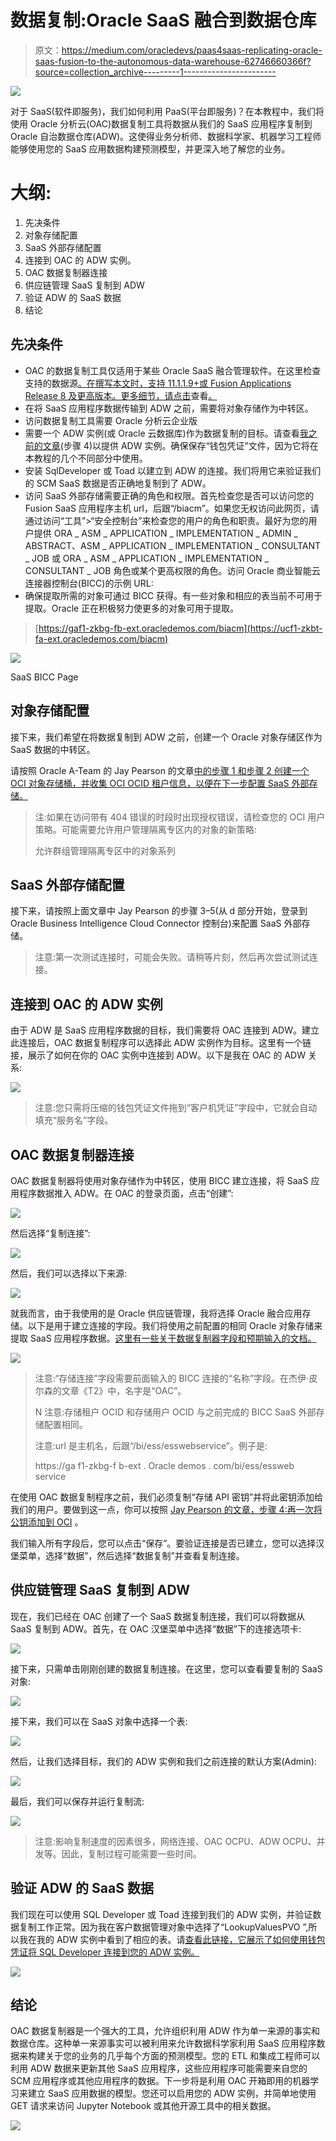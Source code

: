 # 数据复制:Oracle SaaS 融合到数据仓库

> 原文：<https://medium.com/oracledevs/paas4saas-replicating-oracle-saas-fusion-to-the-autonomous-data-warehouse-62746660366f?source=collection_archive---------1----------------------->

![](img/75f12d161a2579bfecd0dcf7278d17ea.png)

对于 SaaS(软件即服务)，我们如何利用 PaaS(平台即服务)？在本教程中，我们将使用 Oracle 分析云(OAC)数据复制工具将数据从我们的 SaaS 应用程序复制到 Oracle 自治数据仓库(ADW)。这使得业务分析师、数据科学家、机器学习工程师能够使用您的 SaaS 应用数据构建预测模型，并更深入地了解您的业务。

# 大纲:

1.  先决条件
2.  对象存储配置
3.  SaaS 外部存储配置
4.  连接到 OAC 的 ADW 实例。
5.  OAC 数据复制器连接
6.  供应链管理 SaaS 复制到 ADW
7.  验证 ADW 的 SaaS 数据
8.  结论

## 先决条件

*   OAC 的数据复制工具仅适用于某些 Oracle SaaS 融合管理软件。在这里检查支持的数据源[。在撰写本文时，支持 11.1.1.9+或 Fusion Applications Release 8 及更高版本。更多细节，请点击](https://docs.oracle.com/en/cloud/paas/analytics-cloud/acabi/overview-data-replication.html#GUID-6A459991-5424-4779-B8C3-A26E42EF313D)查看[。](https://docs.oracle.com/en/cloud/paas/analytics-cloud/acubi/supported-data-sources.html)
*   在将 SaaS 应用程序数据传输到 ADW 之前，需要将对象存储作为中转区。
*   访问数据复制工具需要 Oracle 分析云企业版
*   需要一个 ADW 实例(或 Oracle 云数据库)作为数据复制的目标。请查看[我之前的文章](/@arshyasharifian/real-time-bitcoin-price-streaming-using-oracle-cloud-services-2f3fcb3adfb2)(步骤 4)以提供 ADW 实例。确保保存“钱包凭证”文件，因为它将在本教程的几个不同部分中使用。
*   安装 SqlDeveloper 或 Toad 以建立到 ADW 的连接。我们将用它来验证我们的 SCM SaaS 数据是否正确地复制到了 ADW。
*   访问 SaaS 外部存储需要正确的角色和权限。首先检查您是否可以访问您的 Fusion SaaS 应用程序主机 url，后跟“/biacm”。如果您无权访问此网页，请通过访问“工具”>“安全控制台”来检查您的用户的角色和职责。最好为您的用户提供 ORA _ ASM _ APPLICATION _ IMPLEMENTATION _ ADMIN _ ABSTRACT、ASM _ APPLICATION _ IMPLEMENTATION _ CONSULTANT _ JOB 或 ORA _ ASM _ APPLICATION _ IMPLEMENTATION _ CONSULTANT _ JOB 角色或某个更高权限的角色。访问 Oracle 商业智能云连接器控制台(BICC)的示例 URL:
*   确保提取所需的对象可通过 BICC 获得。有一些对象和相应的表当前不可用于提取。Oracle 正在积极努力使更多的对象可用于提取。

> [https://gaf1-zkbg-fb-ext.oracledemos.com/biacm](https://ucf1-zkbt-fa-ext.oracledemos.com/biacm)

![](img/fef01060e3362fe7b0320b009fd00fe8.png)

SaaS BICC Page

## 对象存储配置

接下来，我们希望在将数据复制到 ADW 之前，创建一个 Oracle 对象存储区作为 SaaS 数据的中转区。

请按照 Oracle A-Team 的 Jay Pearson 的文章[中的步骤 1 和步骤 2 创建一个 OCI 对象存储桶，并收集 OCI OCID 租户信息，以便在下一步配置 SaaS 外部存储。](https://www.ateam-oracle.com/set-up-oracle-fusion-saas-business-intelligence-cloud-connector-bicc-to-use-oracle-cloud-infrastructure-oci-object-storage)

> 注:如果在访问带有 404 错误的时段时出现授权错误，请检查您的 OCI 用户策略。可能需要允许用户管理隔离专区内的对象的新策略:
> 
> 允许群组<group name="">管理隔离专区<compartment name="">中的对象系列</compartment></group>

## SaaS 外部存储配置

接下来，请按照上面文章中 Jay Pearson 的步骤 3–5(从 d 部分开始，登录到 Oracle Business Intelligence Cloud Connector 控制台)来配置 SaaS 外部存储。

> 注意:第一次测试连接时，可能会失败。请稍等片刻，然后再次尝试测试连接。

## 连接到 OAC 的 ADW 实例

由于 ADW 是 SaaS 应用程序数据的目标，我们需要将 OAC 连接到 ADW。建立此连接后，OAC 数据复制程序可以选择此 ADW 实例作为目标。这里有一个链接，展示了如何在你的 OAC 实例中连接到 ADW。以下是我在 OAC 的 ADW 关系:

![](img/a5072a82418d5dd628ae65f65ed403c4.png)

> 注意:您只需将压缩的钱包凭证文件拖到“客户机凭证”字段中，它就会自动填充“服务名”字段。

## OAC 数据复制器连接

OAC 数据复制器将使用对象存储作为中转区，使用 BICC 建立连接，将 SaaS 应用程序数据推入 ADW。在 OAC 的登录页面，点击“创建”:

![](img/4df5f3150b17ad1d952edc73b356198d.png)

然后选择“复制连接”:

![](img/719393971489a6258b4b64b6bd41ae2e.png)

然后，我们可以选择以下来源:

![](img/b37adf3bf36a4f160827d9ed1a5e7162.png)

就我而言，由于我使用的是 Oracle 供应链管理，我将选择 Oracle 融合应用存储。以下是用于建立连接的字段。我们将使用之前配置的相同 Oracle 对象存储来提取 SaaS 应用程序数据。[这里有一些关于数据复制器字段和预期输入的文档。](https://docs.oracle.com/en/cloud/paas/analytics-cloud/acabi/replicate-data.html#GUID-5FDDF00E-4774-44E7-AE56-572D003C2062)

![](img/d064a7dba17b0cb42fee5abded91d35a.png)

> 注意:“存储连接”字段需要前面输入的 BICC 连接的“名称”字段。在杰伊·皮尔森的文章《T2》中，名字是“OAC”。
> 
> N 注意:存储租户 OCID 和存储用户 OCID 与之前完成的 BICC SaaS 外部存储配置相同。
> 
> 注意:url 是主机名，后跟“/bi/ess/esswebservice”。例子是:
> 
> https://ga f1-zkbg-f b-ext . Oracle demos . com/bi/ess/essweb service

在使用 OAC 数据复制程序之前，我们必须复制“存储 API 密钥”并将此密钥添加给我们的用户。要做到这一点，你可以按照 [Jay Pearson 的文章，步骤 4:再一次将公钥添加到 OCI](https://www.ateam-oracle.com/set-up-oracle-fusion-saas-business-intelligence-cloud-connector-bicc-to-use-oracle-cloud-infrastructure-oci-object-storage) 。

我们输入所有字段后，您可以点击“保存”。要验证连接是否已建立，您可以选择汉堡菜单，选择“数据”，然后选择“数据复制”并查看复制连接。

## 供应链管理 SaaS 复制到 ADW

现在，我们已经在 OAC 创建了一个 SaaS 数据复制连接，我们可以将数据从 SaaS 复制到 ADW。首先，在 OAC 汉堡菜单中选择“数据”下的连接选项卡:

![](img/44c5e8768ba5aa855dc834ba185a5369.png)

接下来，只需单击刚刚创建的数据复制连接。在这里，您可以查看要复制的 SaaS 对象:

![](img/033b65fab57f24693b652399a18a9a88.png)

接下来，我们可以在 SaaS 对象中选择一个表:

![](img/480a4ce1bddc56b43efe6ecb7f168533.png)

然后，让我们选择目标，我们的 ADW 实例和我们之前连接的默认方案(Admin):

![](img/b0cab295d3d8eaecf4701f5557aceb13.png)

最后，我们可以保存并运行复制流:

![](img/356835ae65dc7deea4b2abbe6846fa18.png)

> 注意:影响复制速度的因素很多，网络连接、OAC OCPU、ADW OCPU、并发等。因此，复制过程可能需要一些时间。

## 验证 ADW 的 SaaS 数据

我们现在可以使用 SQL Developer 或 Toad 连接到我们的 ADW 实例，并验证数据复制工作正常。因为我在客户数据管理对象中选择了“LookupValuesPVO ”,所以我在我的 ADW 实例中看到了相应的表。请[查看此链接，它展示了如何使用钱包凭证将 SQL Developer 连接到您的 ADW 实例。](https://www.oracle.com/webfolder/technetwork/tutorials/obe/cloud/atp/OBE_Connecting%20SQL%20Developer%20to%20Autonomous%20Transaction%20Processing/connecting_sql_developer_to_autonomous_transaction_processing.html)

![](img/2a7c280ef112c8c715475fa53f45f4a5.png)

## 结论

OAC 数据复制器是一个强大的工具，允许组织利用 ADW 作为单一来源的事实和数据仓库。这种单一来源事实可以被利用来允许数据科学家利用 SaaS 应用程序数据来构建关于您的业务的几乎每个方面的预测模型。您的 ETL 和集成工程师可以利用 ADW 数据来更新其他 SaaS 应用程序，这些应用程序可能需要来自您的 SCM 应用程序或其他应用程序的数据。下一步将是利用 OAC 开箱即用的机器学习来建立 SaaS 应用数据的模型。您还可以启用您的 ADW 实例，并简单地使用 GET 请求来访问 Jupyter Notebook 或其他开源工具中的相关数据。

[![](img/9feb2f59889762b163b5adb2600d8f85.png)](https://www.buymeacoffee.com/arshyasharifian)